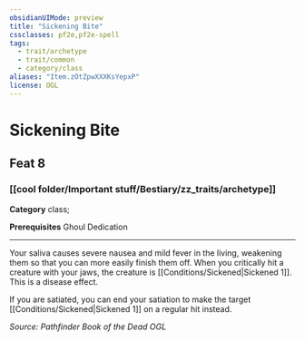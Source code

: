 ```yaml
---
obsidianUIMode: preview
title: "Sickening Bite"
cssclasses: pf2e,pf2e-spell
tags:
  - trait/archetype
  - trait/common
  - category/class
aliases: "Item.zOtZpwXXXKsYepxP"
license: OGL
---
```

# Sickening Bite
## Feat 8
### [[cool folder/Important stuff/Bestiary/zz_traits/archetype]]

**Category** class; 



**Prerequisites** Ghoul Dedication
* * *
Your saliva causes severe nausea and mild fever in the living, weakening them so that you can more easily finish them off. When you critically hit a creature with your jaws, the creature is [[Conditions/Sickened|Sickened 1]]. This is a disease effect.

If you are satiated, you can end your satiation to make the target [[Conditions/Sickened|Sickened 1]] on a regular hit instead.

*Source: Pathfinder Book of the Dead*
*OGL*